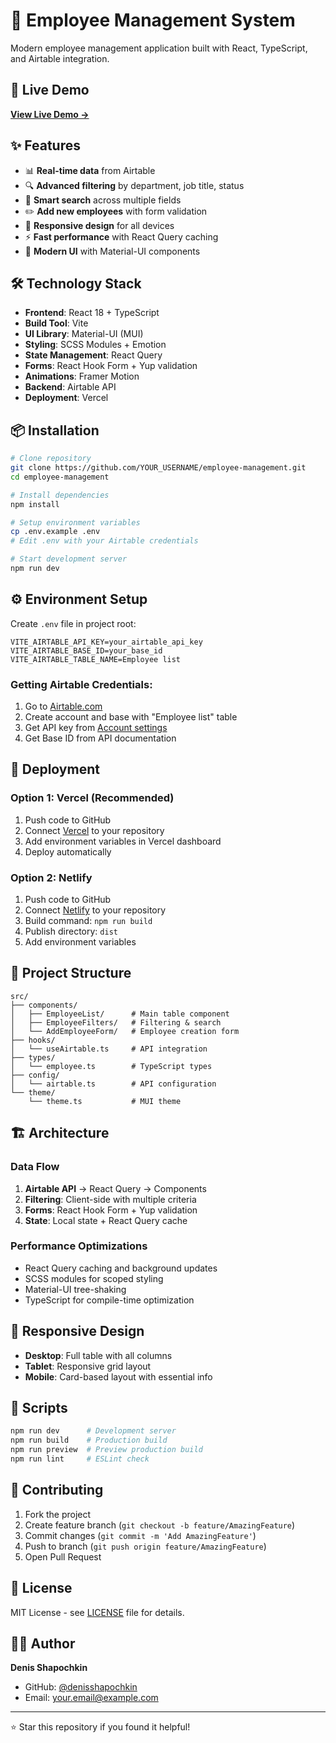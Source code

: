 # 👥 Employee Management System

Modern employee management application built with React, TypeScript, and Airtable integration.

## 🚀 Live Demo

**[View Live Demo →](https://your-deployment-url.vercel.app)**

## ✨ Features

- 📊 **Real-time data** from Airtable
- 🔍 **Advanced filtering** by department, job title, status
- 🔎 **Smart search** across multiple fields
- ✏️ **Add new employees** with form validation
- 📱 **Responsive design** for all devices
- ⚡ **Fast performance** with React Query caching
- 🎨 **Modern UI** with Material-UI components

## 🛠️ Technology Stack

- **Frontend**: React 18 + TypeScript
- **Build Tool**: Vite
- **UI Library**: Material-UI (MUI)
- **Styling**: SCSS Modules + Emotion
- **State Management**: React Query
- **Forms**: React Hook Form + Yup validation
- **Animations**: Framer Motion
- **Backend**: Airtable API
- **Deployment**: Vercel

## 📦 Installation

```bash
# Clone repository
git clone https://github.com/YOUR_USERNAME/employee-management.git
cd employee-management

# Install dependencies
npm install

# Setup environment variables
cp .env.example .env
# Edit .env with your Airtable credentials

# Start development server
npm run dev
```

## ⚙️ Environment Setup

Create `.env` file in project root:

```env
VITE_AIRTABLE_API_KEY=your_airtable_api_key
VITE_AIRTABLE_BASE_ID=your_base_id
VITE_AIRTABLE_TABLE_NAME=Employee list
```

### Getting Airtable Credentials:

1. Go to [Airtable.com](https://airtable.com)
2. Create account and base with "Employee list" table
3. Get API key from [Account settings](https://airtable.com/account)
4. Get Base ID from API documentation

## 🚀 Deployment

### Option 1: Vercel (Recommended)

1. Push code to GitHub
2. Connect [Vercel](https://vercel.com) to your repository
3. Add environment variables in Vercel dashboard
4. Deploy automatically

### Option 2: Netlify

1. Push code to GitHub
2. Connect [Netlify](https://netlify.com) to your repository  
3. Build command: `npm run build`
4. Publish directory: `dist`
5. Add environment variables

## 📁 Project Structure

```
src/
├── components/
│   ├── EmployeeList/      # Main table component
│   ├── EmployeeFilters/   # Filtering & search
│   └── AddEmployeeForm/   # Employee creation form
├── hooks/
│   └── useAirtable.ts     # API integration
├── types/
│   └── employee.ts        # TypeScript types
├── config/
│   └── airtable.ts        # API configuration
└── theme/
    └── theme.ts           # MUI theme
```

## 🏗️ Architecture

### Data Flow
1. **Airtable API** → React Query → Components
2. **Filtering**: Client-side with multiple criteria
3. **Forms**: React Hook Form + Yup validation
4. **State**: Local state + React Query cache

### Performance Optimizations
- React Query caching and background updates
- SCSS modules for scoped styling
- Material-UI tree-shaking
- TypeScript for compile-time optimization

## 📱 Responsive Design

- **Desktop**: Full table with all columns
- **Tablet**: Responsive grid layout
- **Mobile**: Card-based layout with essential info

## 🔧 Scripts

```bash
npm run dev      # Development server
npm run build    # Production build
npm run preview  # Preview production build
npm run lint     # ESLint check
```

## 🤝 Contributing

1. Fork the project
2. Create feature branch (`git checkout -b feature/AmazingFeature`)
3. Commit changes (`git commit -m 'Add AmazingFeature'`)
4. Push to branch (`git push origin feature/AmazingFeature`)
5. Open Pull Request

## 📄 License

MIT License - see [LICENSE](LICENSE) file for details.

## 🙋‍♂️ Author

**Denis Shapochkin**
- GitHub: [@denisshapochkin](https://github.com/denisshapochkin)
- Email: your.email@example.com

---

⭐ Star this repository if you found it helpful!
